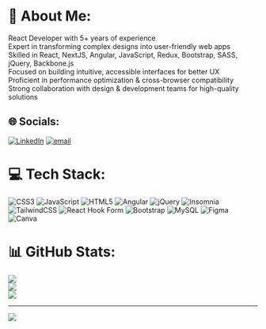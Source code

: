# 💫 About Me:
React Developer with 5+ years of experience<br>Expert in transforming complex designs into user-friendly web apps<br>Skilled in React, NextJS, Angular, JavaScript, Redux, Bootstrap, SASS, jQuery, Backbone.js<br>Focused on building intuitive, accessible interfaces for better UX<br>Proficient in performance optimization & cross-browser compatibility<br>Strong collaboration with design & development teams for high-quality solutions


## 🌐 Socials:
[![LinkedIn](https://img.shields.io/badge/LinkedIn-%230077B5.svg?logo=linkedin&logoColor=white)](https://linkedin.com/in/www.linkedin.com/in/vijaya-maurya-465ba086) [![email](https://img.shields.io/badge/Email-D14836?logo=gmail&logoColor=white)](mailto:vijayamaurya@gmail.com) 

# 💻 Tech Stack:
![CSS3](https://img.shields.io/badge/css3-%231572B6.svg?style=for-the-badge&logo=css3&logoColor=white) ![JavaScript](https://img.shields.io/badge/javascript-%23323330.svg?style=for-the-badge&logo=javascript&logoColor=%23F7DF1E) ![HTML5](https://img.shields.io/badge/html5-%23E34F26.svg?style=for-the-badge&logo=html5&logoColor=white) ![Angular](https://img.shields.io/badge/angular-%23DD0031.svg?style=for-the-badge&logo=angular&logoColor=white) ![jQuery](https://img.shields.io/badge/jquery-%230769AD.svg?style=for-the-badge&logo=jquery&logoColor=white) ![Insomnia](https://img.shields.io/badge/Insomnia-black?style=for-the-badge&logo=insomnia&logoColor=5849BE) ![TailwindCSS](https://img.shields.io/badge/tailwindcss-%2338B2AC.svg?style=for-the-badge&logo=tailwind-css&logoColor=white) ![React Hook Form](https://img.shields.io/badge/React%20Hook%20Form-%23EC5990.svg?style=for-the-badge&logo=reacthookform&logoColor=white) ![Bootstrap](https://img.shields.io/badge/bootstrap-%238511FA.svg?style=for-the-badge&logo=bootstrap&logoColor=white) ![MySQL](https://img.shields.io/badge/mysql-4479A1.svg?style=for-the-badge&logo=mysql&logoColor=white) ![Figma](https://img.shields.io/badge/figma-%23F24E1E.svg?style=for-the-badge&logo=figma&logoColor=white) ![Canva](https://img.shields.io/badge/Canva-%2300C4CC.svg?style=for-the-badge&logo=Canva&logoColor=white)
# 📊 GitHub Stats:
![](https://github-readme-stats.vercel.app/api?username=Vijaya03&theme=dark&hide_border=false&include_all_commits=false&count_private=false)<br/>
![](https://nirzak-streak-stats.vercel.app/?user=Vijaya03&theme=dark&hide_border=false)<br/>
![](https://github-readme-stats.vercel.app/api/top-langs/?username=Vijaya03&theme=dark&hide_border=false&include_all_commits=false&count_private=false&layout=compact)

---
[![](https://visitcount.itsvg.in/api?id=Vijaya03&icon=0&color=0)](https://visitcount.itsvg.in)

<!-- Proudly created with GPRM ( https://gprm.itsvg.in ) -->
